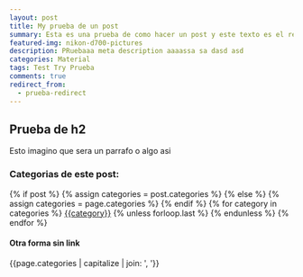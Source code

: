 ```yaml
---
layout: post
title: My prueba de un post
summary: Esta es una prueba de como hacer un post y este texto es el resumen.
featured-img: nikon-d700-pictures
description: PRuebaaa meta description aaaassa sa dasd asd
categories: Material
tags: Test Try Prueba
comments: true
redirect_from:
  - prueba-redirect
---
```



## Prueba de h2

Esto imagino que sera un parrafo o algo asi



### Categorias de este post: 
<div class="post-categories">
  {% if post %}
    {% assign categories = post.categories %}
  {% else %}
    {% assign categories = page.categories %}
  {% endif %}
  {% for category in categories %}
  <a href="{{site.url}}/categorias/#{{category|slugize}}">{{category}}</a>
  {% unless forloop.last %}&nbsp;{% endunless %}
  {% endfor %}
</div>

#### Otra forma sin link
{{page.categories | capitalize | join: ', '}}

